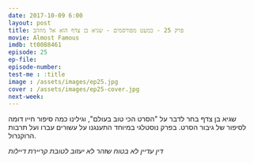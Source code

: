 ```yaml
---
date: 2017-10-09 6:00
layout: post
title: פרק 25 - כמעט מפורסמים - שגיא בן צדף הוא אל מוזהב
movie: Almost Famous
imdb: tt0088461
episode: 25
ep-file: 
episode-number: 
test-me : :title
image : /assets/images/ep25.jpg
cover : /assets/images/ep25-cover.jpg
next-week: 
---
```

שגיא בן צדף בחר לדבר על "הסרט הכי טוב בעולם", וגילינו כמה סיפור חייו דומה לסיפור של גיבור הסרט. בפרק נוסטלגי במיוחד התענגנו על עשורים עברו ועל תרבות הרוקנרול.

*דין עדיין לא בטוח שזהר  לא יעזוב לטובת קריירת דיילות*